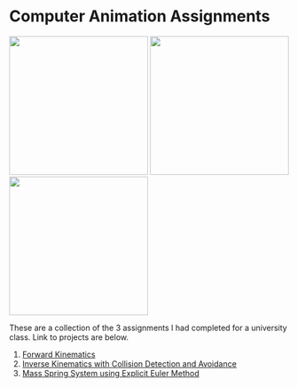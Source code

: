 # Computer Animation Assignments

<p>
  <img src="https://user-images.githubusercontent.com/31963426/117566282-c529fe00-b083-11eb-92ed-88e0af6b461d.gif" width="250" />
  <img src="https://user-images.githubusercontent.com/31963426/117588887-5df86200-b0f4-11eb-8f1a-3c62addedfc4.gif" width="250" /> 
  <img src="https://user-images.githubusercontent.com/31963426/117589828-11178a00-b0fa-11eb-93e6-2690106302ea.gif" width="250" />
</p>

These are a collection of the 3 assignments I had completed for a university class. Link to projects are below.

1. [Forward Kinematics](https://github.com/refatK/P1_Forward-Kinematics)
2. [Inverse Kinematics with Collision Detection and Avoidance](https://github.com/refatK/P2_Inverse-Kinematics)
3. [Mass Spring System using Explicit Euler Method](https://github.com/refatK/P3_Mass_Spring)
